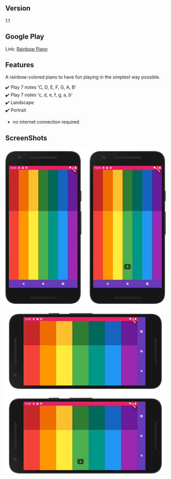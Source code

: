 Version
------------

1.1

Google Play
-----------

Link: [Rainbow Piano](https://play.google.com/store/apps/details?id=br.com.yonathan.rainbowpiano)

Features
------------

A rainbow-colored piano to have fun playing in the simplest way possible.

✔️ Play 7 notes 'C, D, E, F, G, A, B'<br>
✔️ Play 7 notes 'c, d, e, f, g, a, b'<br>
✔️ Landscape<br>
✔️ Portrait
* no internet connection required

ScreenShots
------------

![alt-screenhot](/assets/images/screenshot-1.png "Portrait")

![alt-screenhot](/assets/images/screenshot-2.png "Landscape")
